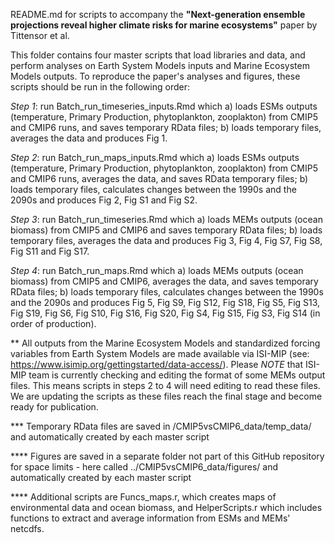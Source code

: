 
README.md for scripts to accompany the **"Next-generation ensemble projections reveal higher climate risks for marine ecosystems"** paper by Tittensor et al. 

This folder contains four master scripts that load libraries and data, and perform analyses on Earth System Models inputs and Marine Ecosystem Models outputs. To reproduce the paper's analyses and figures, these scripts should be run in the following order:        

*Step 1*: run Batch_run_timeseries_inputs.Rmd which a) loads ESMs outputs (temperature, Primary Production, phytoplankton, zooplakton) from CMIP5 and CMIP6 runs, and saves temporary RData files; b) loads temporary files, averages the data and produces Fig 1.  

*Step 2*: run Batch_run_maps_inputs.Rmd which a) loads ESMs outputs (temperature, Primary Production,  phytoplankton, zooplakton) from CMIP5 and CMIP6 runs, averages the data, and saves RData temporary files; b) loads temporary files, calculates changes between the 1990s and the 2090s and produces Fig 2, Fig S1 and Fig S2.

*Step 3*: run Batch_run_timeseries.Rmd which a) loads MEMs outputs (ocean biomass) from CMIP5 and CMIP6 and saves temporary RData files; b) loads temporary files, averages the data and produces Fig 3, Fig 4, Fig S7, Fig S8, Fig S11 and Fig S17.  

*Step 4*: run Batch_run_maps.Rmd which a) loads MEMs outputs (ocean biomass) from CMIP5 and CMIP6, averages the data, and saves temporary RData files; b) loads temporary files, calculates changes between the 1990s and the 2090s and produces Fig 5, Fig S9, Fig S12, Fig S18, Fig S5, Fig S13, Fig S19, Fig S6, Fig S10, Fig S16, Fig S20, Fig S4, Fig S15, Fig S3, Fig S14 (in order of production).  

** All outputs from the Marine Ecosystem Models and standardized forcing variables from Earth System Models are made available via ISI-MIP (see: https://www.isimip.org/gettingstarted/data-access/). Please *NOTE* that ISI-MIP team is currently checking and editing the format of some MEMs output files. This means scripts in steps 2 to 4 will need editing to read these files. We are updating the scripts as these files reach the final stage and become ready for publication.    

*** Temporary RData files are saved in /CMIP5vsCMIP6_data/temp_data/ and automatically created by each master script

**** Figures are saved in a separate folder not part of this GitHub repository for space limits - here called ../CMIP5vsCMIP6_data/figures/ and automatically created by each master script

**** Additional scripts are Funcs_maps.r, which creates maps of environmental data and ocean biomass, and HelperScripts.r which includes functions to extract and average information from ESMs and MEMs' netcdfs. 
